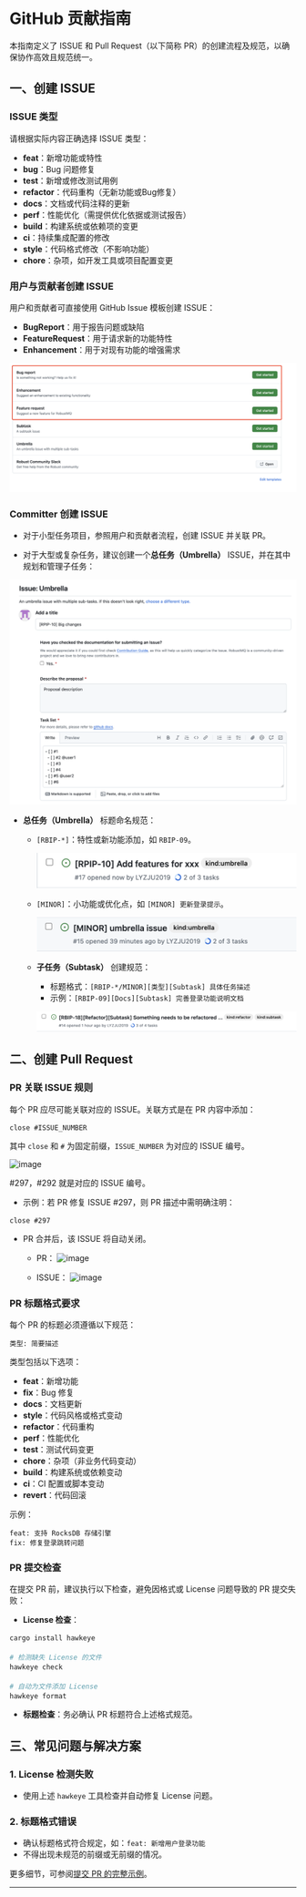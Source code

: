 # GitHub 贡献指南

本指南定义了 ISSUE 和 Pull Request（以下简称 PR）的创建流程及规范，以确保协作高效且规范统一。

## 一、创建 ISSUE

### ISSUE 类型

请根据实际内容正确选择 ISSUE 类型：

- **feat**：新增功能或特性
- **bug**：Bug 问题修复
- **test**：新增或修改测试用例
- **refactor**：代码重构（无新功能或Bug修复）
- **docs**：文档或代码注释的更新
- **perf**：性能优化（需提供优化依据或测试报告）
- **build**：构建系统或依赖项的变更
- **ci**：持续集成配置的修改
- **style**：代码格式修改（不影响功能）
- **chore**：杂项，如开发工具或项目配置变更

### 用户与贡献者创建 ISSUE

用户和贡献者可直接使用 GitHub Issue 模板创建 ISSUE：

- **BugReport**：用于报告问题或缺陷
- **FeatureRequest**：用于请求新的功能特性
- **Enhancement**：用于对现有功能的增强需求

![image](../../images/GithubContributionGuide-1.png)

### Committer 创建 ISSUE

- 对于小型任务项目，参照用户和贡献者流程，创建 ISSUE 并关联 PR。

- 对于大型或复杂任务，建议创建一个**总任务（Umbrella）** ISSUE，并在其中规划和管理子任务：

![image](../../images/GithubContributionGuide-2.png)

- **总任务（Umbrella）** 标题命名规范：

  - `[RBIP-*]`：特性或新功能添加，如 `RBIP-09`。

    ![image](../../images/GithubContributionGuide-3.png)

  - `[MINOR]`：小功能或优化点，如 `[MINOR] 更新登录提示`。

    ![image](../../images/GithubContributionGuide-4.png)

  - **子任务（Subtask）** 创建规范：

    - 标题格式：`[RBIP-*/MINOR][类型][Subtask] 具体任务描述`
    - 示例：`[RBIP-09][Docs][Subtask] 完善登录功能说明文档`

    ![image](../../images/GithubContributionGuide-5.png)

## 二、创建 Pull Request

### PR 关联 ISSUE 规则

每个 PR 应尽可能关联对应的 ISSUE。关联方式是在 PR 内容中添加：

```
close #ISSUE_NUMBER
```

其中 `close` 和 `#` 为固定前缀，`ISSUE_NUMBER` 为对应的 ISSUE 编号。

![image](../../images/doc-image11.png)

#297，#292 就是对应的 ISSUE 编号。

- 示例：若 PR 修复 ISSUE #297，则 PR 描述中需明确注明：

```
close #297
```

- PR 合并后，该 ISSUE 将自动关闭。

  - PR：
    ![image](../../images/doc-image12.png)

  - ISSUE：
    ![image](../../images/doc-image13.png)

### PR 标题格式要求

每个 PR 的标题必须遵循以下规范：

```
类型: 简要描述
```

类型包括以下选项：

- **feat**：新增功能
- **fix**：Bug 修复
- **docs**：文档更新
- **style**：代码风格或格式变动
- **refactor**：代码重构
- **perf**：性能优化
- **test**：测试代码变更
- **chore**：杂项（非业务代码变动）
- **build**：构建系统或依赖变动
- **ci**：CI 配置或脚本变动
- **revert**：代码回滚

示例：

```
feat: 支持 RocksDB 存储引擎
fix: 修复登录跳转问题
```

### PR 提交检查

在提交 PR 前，建议执行以下检查，避免因格式或 License 问题导致的 PR 提交失败：

- **License 检查**：

```bash
cargo install hawkeye

# 检测缺失 License 的文件
hawkeye check

# 自动为文件添加 License
hawkeye format
```

- **标题检查**：务必确认 PR 标题符合上述格式规范。

## 三、常见问题与解决方案

### 1. License 检测失败

- 使用上述 `hawkeye` 工具检查并自动修复 License 问题。

### 2. 标题格式错误

- 确认标题格式符合规定，如：`feat: 新增用户登录功能`
- 不得出现未规范的前缀或无前缀的情况。

更多细节，可参阅[提交 PR 的完整示例](./Pull-Request-Example.md)。

---
